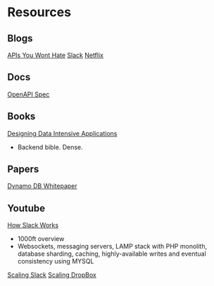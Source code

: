 # Resources

## Blogs
[APIs You Wont Hate](https://apisyouwonthate.com/)
[Slack](https://slack.engineering/)
[Netflix](https://netflixtechblog.com/)

## Docs
[OpenAPI Spec](https://swagger.io/)

## Books
[Designing Data Intensive Applications](https://github.com/jeffrey-xiao/papers/blob/master/textbooks/designing-data-intensive-applications.pdf)

 - Backend bible. Dense. 
## Papers
[Dynamo DB Whitepaper](https://www.allthingsdistributed.com/files/amazon-dynamo-sosp2007.pdf)

## Youtube

[How Slack Works](https://www.youtube.com/watch?v=WE9c9AZe-DY)

 - 1000ft overview
 - Websockets, messaging servers, LAMP stack with PHP monolith, database sharding, caching, highly-available writes and eventual consistency using MYSQL

[Scaling Slack](https://www.youtube.com/watch?v=_M-oHxknfnI)
[Scaling DropBox](https://www.youtube.com/watch?v=PE4gwstWhmc)
